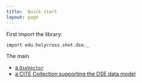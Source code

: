 ```yaml
---
title:  Quick start
layout: page
---
```



First import the library:


```tut:silent
import edu.holycross.shot.dse._
```

The main 


-   [a `DseVector`](dsevector)
-   [a CITE Collection supporting the DSE data model](dserecords)
